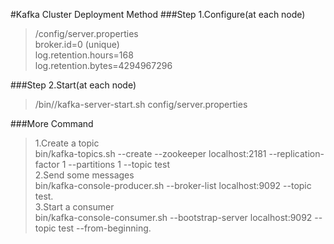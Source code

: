 #Kafka Cluster Deployment Method
###Step 1.Configure(at each node)
>/config/server.properties</br>
>broker.id=0 (unique)</br>
>log.retention.hours=168</br>
>log.retention.bytes=4294967296</br>

###Step 2.Start(at each node)
>/bin//kafka-server-start.sh config/server.properties
>

###More Command
>1.Create a topic</br>
>	bin/kafka-topics.sh --create --zookeeper localhost:2181 --replication-factor 1 --partitions 1 --topic test</br>
>2.Send some messages</br>
>	bin/kafka-console-producer.sh --broker-list localhost:9092 --topic test.</br>
>3.Start a consumer</br>
>	bin/kafka-console-consumer.sh --bootstrap-server localhost:9092 --topic test --from-beginning.</br>

